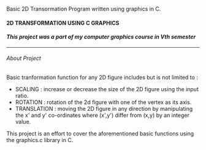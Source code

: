 Basic 2D Transormation Program written using graphics in C.
#### 2D TRANSFORMATION USING C GRAPHICS ####
#### *This project was a part of my computer graphics course in Vth semester* ####
----------------------------------------------------------------------------
###### About Project
Basic tranformation function for any 2D figure includes but is not limited to :
-	SCALING : increase or decrease the size of the 2D figure using the input ratio.
- 	ROTATION : rotation of the 2d figure with one of the vertex as its axis.
-	TRANSLATION	: moving the 2D figure in any direction by manipulating the x' and y' co-ordinates where (x',y') differ from (x,y) by an integer value.

This project is an effort to cover the aforementioned basic functions using the 
graphics.c library in C.